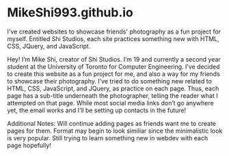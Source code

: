 # MikeShi993.github.io
I've created websites to showcase friends' photography as a fun project for myself. Entitled Shi Studios, each site practices something new with HTML, CSS, JQuery, and JavaScript.

Hey! I’m Mike Shi, creator of Shi Studios.
I’m 19 and currently a second year student at the University of Toronto for Computer Engineering.
I’ve decided to create this website as a fun project for me, and also a way for my friends to showcase their photography.
I’ve tried to do something new related to HTML, CSS, JavaScript, and JQuery, as practice on each page. 
Thus, each page has a sub-title underneath the photographer, telling the reader what I attempted on that page.
While most social media links don’t go anywhere yet, the email works and I’ll be setting up contacts in the future!

Additional Notes:
Will continue adding pages as friends want me to create pages for them.
Format may begin to look similiar since the minimalistic look is very popular.
Still trying to learn something new in webdev with each page hopefully!
